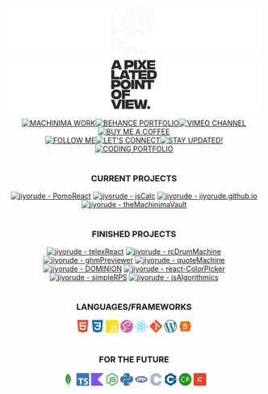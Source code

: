 ![GitHub-Mark-Light](src/appovdarknew.png#gh-dark-mode-only)![GitHub-Mark-Dark](src/appovlightnew.png#gh-light-mode-only)<br>

<div id="shields" align="center" display="inline" width="300px">
<a href="https://www.youtube.com/@apixelatedpointofview" target="_blank"><img src="https://img.shields.io/badge/MACHINIMA_WORK-131313?style=for-the-badge&logo=youtube&logoColor=fafafa" alt="MACHINIMA WORK"></a><a href="https://www.behance.net/APPOV" target="_blank"><img src="https://img.shields.io/badge/BEHANCE_PORTFOLIO-131313?style=for-the-badge&logo=behance&logoColor=fafafa" alt="BEHANCE PORTFOLIO"></a><a href="https://www.vimeo.com/apixelatedpointofview" target="_blank"><img src="https://img.shields.io/badge/VIMEO_CHANNEL-131313?style=for-the-badge&logo=vimeo&logoColor=fafafa" alt="VIMEO CHANNEL"></a><a href="https://www.buymeacoffee.com/appovfilm" target="_blank"><img src="https://img.shields.io/badge/BUY_ME_A_COFFEE-131313?style=for-the-badge&logo=buy+me+a+coffee&logoColor=fafafa" alt="BUY ME A COFFEE"></a><br>
<a href="https://www.instagram.com/appovfilm" target="_blank"><img src="https://img.shields.io/badge/FOLLOW_ME-131313?style=for-the-badge&logo=instagram&logoColor=fafafa" alt="FOLLOW ME"></a><a href="https://www.linkedin.com/in/apixelatedpointofview" target="_blank"><img src="https://img.shields.io/badge/LET'S_CONNECT-131313?style=for-the-badge&logo=linkedin&logoColor=fafafa" alt="LET'S CONNECT"></a><a href="https://apixelatedpointofview.blogspot.com" target="_blank"><img src="https://img.shields.io/badge/STAY_UPDATED!-131313?style=for-the-badge&logo=blogger&logoColor=fafafa" alt="STAY UPDATED!"></a><a href="https://jiyorude.github.io/" target="_blank"><img src="https://img.shields.io/badge/CODING_PORTFOLIO-131313?style=for-the-badge&logo=github&logoColor=fafafa" alt="CODING PORTFOLIO"></a>
</div>
<br>

<h3 align="center">CURRENT PROJECTS</h3>
<div id="current-projects" align="center" display="block" margin="10px">
<a href="https://github.com/jiyorude/PomoReact" title="Go to GitHub repo" target="_blank"><img src="https://img.shields.io/static/v1?label=jiyorude&message=PomoReact&color=FF6347&logo=github" alt="jiyorude - PomoReact"></a>
<a href="https://github.com/jiyorude/jsCalc" title="Go to GitHub repo" target="_blank"><img src="https://img.shields.io/static/v1?label=jiyorude&message=jsCalc&color=31233c&logo=github" alt="jiyorude - jsCalc"></a>
<a href="https://github.com/jiyorude/jiyorude.github.io" title="Go to GitHub repo" target="_blank"><img src="https://img.shields.io/static/v1?label=jiyorude&message=jiyorude.github.io&color=d25735&logo=github" alt="jiyorude - jiyorude.github.io"></a>
<a href="https://github.com/jiyorude/theMachinimaVault"title="Go to GitHub repo" target="_blank"><img src="https://img.shields.io/static/v1?label=jiyorude&message=theMachinimaVault&color=f1afa8&logo=github" alt="jiyorude - theMachinimaVault"></a>
</div><br>

<h3 align="center">FINISHED PROJECTS</h3>
<div id="finished-projects" align="center" display="block" margin="10px">
<a href="https://github.com/jiyorude/telexReact" title="Go to GitHub repo" target="_blank"><img src="https://img.shields.io/static/v1?label=jiyorude&message=telexReact&color=0023ff&logo=github" alt="jiyorude - telexReact"></a>
<a href="https://github.com/jiyorude/rcDrumMachine" title="Go to GitHub repo" target="_blank"><img src="https://img.shields.io/static/v1?label=jiyorude&message=rcDrumMachine&color=00ff2ac&logo=github" alt="jiyorude - rcDrumMachine"></a>
<a href="https://github.com/jiyorude/ghmPreviewer" title="Go to GitHub repo" target="_blank"><img src="https://img.shields.io/static/v1?label=jiyorude&message=ghmPreviewer&color=f2e9e2&logo=github" alt="jiyorude - ghmPreviewer"></a>
<a href="https://github.com/jiyorude/quoteMachine" title="Go to GitHub repo" target="_blank"><img src="https://img.shields.io/static/v1?label=jiyorude&message=quoteMachine&color=035ea3&logo=github" alt="jiyorude - quoteMachine"></a><br>
<a href="https://github.com/jiyorude/DOMINION" title="Go to GitHub repo" target="_blank"><img src="https://img.shields.io/static/v1?label=jiyorude&message=DOMINION&color=a21c11&logo=github" alt="jiyorude - DOMINION"></a>
<a href="https://github.com/jiyorude/react-ColorPicker" title="Go to GitHub repo" target="_blank"><img src="https://img.shields.io/static/v1?label=jiyorude&message=react-ColorPicker&color=61dafb&logo=github" alt="jiyorude - react-ColorPicker"></a>
<a href="https://github.com/jiyorude/simpleRPS" title="Go to GitHub repo" target="_blank"><img src="https://img.shields.io/static/v1?label=jiyorude&message=simpleRPS&color=ffe500&logo=github" alt="jiyorude - simpleRPS"></a>
<a href="https://github.com/jiyorude/jsAlgorithmics" title="Go to GitHub repo" target="_blank"><img src="https://img.shields.io/static/v1?label=jiyorude&message=jsAlgorithmics&color=fff600&logo=github" alt="jiyorude - jsAlgorithmics"></a>
</div><br>

<h3 align="center">LANGUAGES/FRAMEWORKS</h3>
<div id="skills" align="center" display="inline" margin="10px">
<img width="25px" src="src/html.svg" alt="html logo">
<img width="25px" src="src/css.svg" alt="css logo">
<img width="25px" src="src/javascript.svg" alt="javascript logo">
<img width="25px" src="src/sass.svg" alt="sass logo">
<img width="25px" src="src/react.svg" alt="react logo">
<img width="25px" src="src/git.svg" alt="git logo">
<img width="25px" src="src/wordpress.svg" alt="wordpress logo">
<img width="25px" src="src/bootstrap.svg" alt="bootstrap logo">
</div><br>

<h3 align="center">FOR THE FUTURE</h3>
<div id="futureSkills" align="center" display="inline" margin="10px">
<img width="25px" src="src/mongodb.svg" alt="mongo db logo">
<img width="25px" src="src/typescript.svg" alt="typescript logo">
<img width="25px" src="src/kotlin.svg" alt="kotlin logo">
<img width="25px" src="src/node.svg" alt="node JS logo">
<img width="25px" src="src/python.svg" alt="python logo">
<img width="25px" src="src/php.svg" alt="php logo">
<img width="25px" src="src/C.svg" alt="C logo">
<img width="25px" src="src/c++.svg" alt="C plus plus logo">
<img width="25px" src="src/csharp.svg" alt="C Sharp logo">
<img width="25px" src="src/craftcms.svg" alt="craft cms logo">
</div>
